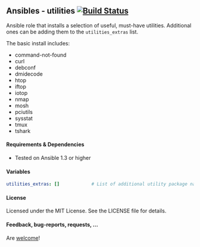 ## Ansibles - utilities [![Build Status](https://travis-ci.org/Ansibles/utilities.png)](https://travis-ci.org/Ansibles/utilities)

Ansible role that installs a selection of useful, must-have utilities. Additional ones can be adding them to the `utilities_extras` list.

The basic install includes:
- command-not-found
- curl
- debconf
- dmidecode
- htop
- iftop
- iotop
- nmap
- mosh
- pciutils
- sysstat
- tmux
- tshark


#### Requirements & Dependencies
- Tested on Ansible 1.3 or higher


#### Variables

```yaml
utilities_extras: []            # List of additional utility package names to be installed
```


#### License

Licensed under the MIT License. See the LICENSE file for details.


#### Feedback, bug-reports, requests, ...

Are [welcome](https://github.com/ansibles/utilities/issues)!
